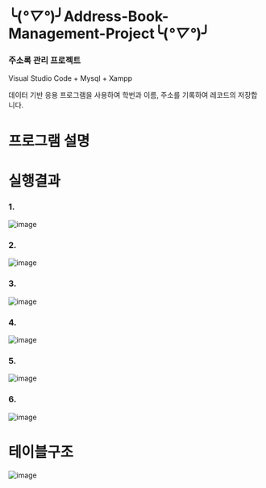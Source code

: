 # ╰(*°▽°*)╯Address-Book-Management-Project╰(*°▽°*)╯<br>
### 주소록 관리 프로젝트
Visual Studio Code + Mysql + Xampp<br>

데이터 기반 응용 프로그램을 사용하여 학번과 이름, 주소를 기록하여 레코드의 저장합니다.
# 프로그램 설명

# 실행결과
### 1.
![image](https://user-images.githubusercontent.com/89557740/170605963-93588c18-726c-406f-87ee-8fa8c7520ebc.png)<br>
### 2.
![image](https://user-images.githubusercontent.com/89557740/170606057-ffd5e151-24d6-4335-a793-7d4fc7a2774c.png)<br>
### 3.
![image](https://user-images.githubusercontent.com/89557740/170606086-8deb8f12-e630-4717-ac48-0bc10fd932ab.png)<br>
### 4.
![image](https://user-images.githubusercontent.com/89557740/170606124-3606d644-4744-476f-9f68-5b62bb333d97.png)<br>
### 5.
![image](https://user-images.githubusercontent.com/89557740/170606145-789df54b-57e0-4b0e-95f6-eac265e089af.png)<br>
### 6.
![image](https://user-images.githubusercontent.com/89557740/170606202-5e7899c0-2b2d-4432-8bdf-62cedf7e1320.png)<br>

# 테이블구조
![image](https://user-images.githubusercontent.com/89557740/170606269-ad1e2ad5-644d-4864-88bb-5d0073929700.png)
